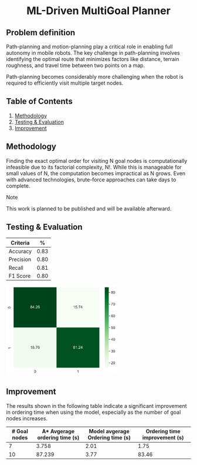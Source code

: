 <h1 align="center"> ML-Driven MultiGoal Planner </h1>

## Problem definition

Path-planning and motion-planning play a critical role in enabling full autonomy in mobile robots.
The key challenge in path-planning involves identifying the optimal route that minimizes factors like distance, terrain roughness, and travel time between two points on a map.

Path-planning becomes considerably more challenging when the robot is required to
efficiently visit multiple target nodes. 

## Table of Contents
1. [Methodology](#methodology)
2. [Testing & Evaluation](#testing--evaluation)
3. [Improvement](#improvement)

## Methodology
Finding the exact optimal order for visiting N goal nodes is computationally infeasible due to its factorial complexity, N!. While this is manageable for small values of N, the computation becomes impractical as N grows. Even with advanced technologies, brute-force approaches can take days to complete. 

>[!NOTE]
> This work is planned to be published and will be available afterward.

## Testing & Evaluation

|  Criteria  |  %   |
|------------|------|
| Accuracy   | 0.83 |
| Precision  | 0.80 |
| Recall     | 0.81 |
| F1 Score   | 0.80 |

<img src="modeling/Logistic%20regression/outputs/confusion_matrix.png" alt="confusion matrix" width="60%">

## Improvement
The results shown in the following table indicate a significant improvement in ordering time when using the model, especially as the number of goal nodes increases.

| # Goal nodes | A* Avgerage ordering time (s) | Model avgerage Ordering time (s) | Ordering time improvement (s) |
|--------------|-------------------------------|----------------------------------|-------------------------------|
|       7      |            3.758              |               2.01               |             1.75              |
|       10     |            87.239             |               3.77               |             83.46             |


